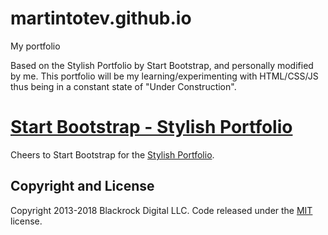 # martintotev.github.io
My portfolio

Based on the Stylish Portfolio by Start Bootstrap, and personally modified by me. This portfolio will be my learning/experimenting with HTML/CSS/JS thus being in a constant state of "Under Construction".

# [Start Bootstrap - Stylish Portfolio](https://startbootstrap.com/template-overviews/stylish-portfolio/)

Cheers to Start Bootstrap for the [Stylish Portfolio](http://startbootstrap.com/template-overviews/stylish-portfolio/).

## Copyright and License

Copyright 2013-2018 Blackrock Digital LLC. Code released under the [MIT](https://github.com/BlackrockDigital/startbootstrap-stylish-portfolio/blob/gh-pages/LICENSE) license.
